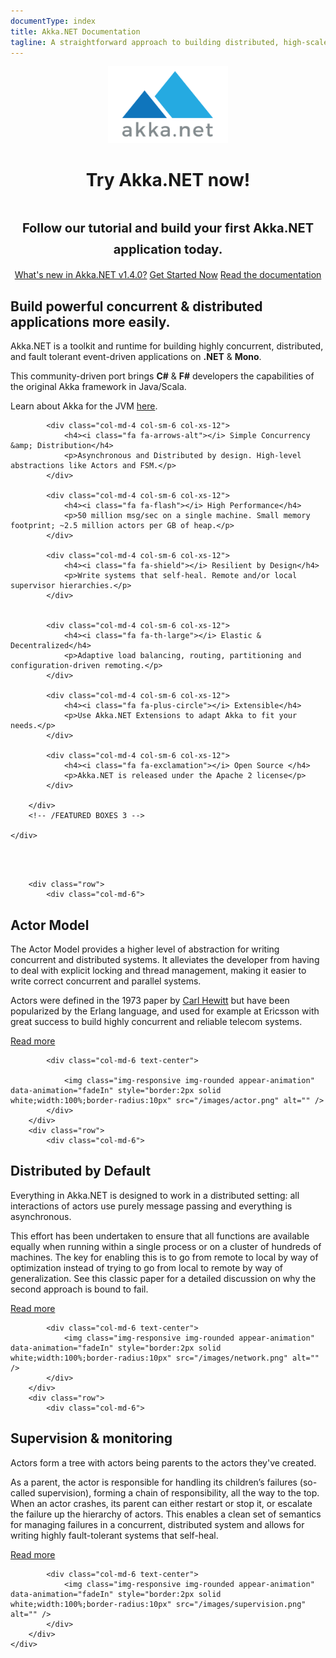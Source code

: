```yaml
---
documentType: index
title: Akka.NET Documentation
tagline: A straightforward approach to building distributed, high-scale applications in .NET
---
```

<style>
.subtitle {
    font-size:20px;
}
.jumbotron{
    text-align: center;
}
img.main-logo{
    width: 192px;
}
h2:before{
    display: none;
}
.featured-box-minimal h4:before {
    height: 0px;
    margin-top: 0px;
}
</style>

<div class="jumbotron">
    <div class="container">
      <img src="images/mainlogo.png" class="main-logo" />
      <h1 class="title">Try <strong>Akka.NET</strong> now!</h1>
      <h1 class="title"><small class="subtitle">Follow our tutorial and build your first Akka.NET application today.</small></h1>
      <div class="options">
        <a class="btn btn-lg btn-primary" href="community/whats-new/akkadotnet-v1.4.md">What's new in Akka.NET v1.4.0?</a>
        <a class="btn btn-lg btn-primary" href="articles/intro/tutorial-1.md">Get Started Now</a> <a class="btn btn-lg btn-primary" href="articles/intro/what-is-akka.md">Read the documentation</a>
      </div>
    </div>
</div>


<section>
    <div class="container">
        <h2 class="lead">Build powerful concurrent &amp; distributed applications <strong>more easily</strong>.</h2>
        <p class="lead">Akka.NET is a toolkit and runtime for building highly concurrent, distributed, and fault tolerant event-driven applications on <strong>.NET</strong> &amp; <strong>Mono</strong>.</p>
        <p class="lead">This community-driven port brings <strong>C#</strong> &amp; <strong>F#</strong> developers the capabilities of the original Akka framework in Java/Scala.</p>
        <p class="lead">Learn about Akka for the JVM <a href="http://akka.io" target="_blank">here</a>.</p>
    </div>
</section>

<!-- WELCOME -->
<section>
    <div class="container">
        <!-- FEATURED BOXES 3 -->
        <div class="row featured-box-minimal">

            <div class="col-md-4 col-sm-6 col-xs-12">
                <h4><i class="fa fa-arrows-alt"></i> Simple Concurrency &amp; Distribution</h4>
                <p>Asynchronous and Distributed by design. High-level abstractions like Actors and FSM.</p>
            </div>

            <div class="col-md-4 col-sm-6 col-xs-12">
                <h4><i class="fa fa-flash"></i> High Performance</h4>
                <p>50 million msg/sec on a single machine. Small memory footprint; ~2.5 million actors per GB of heap.</p>
            </div>

            <div class="col-md-4 col-sm-6 col-xs-12">
                <h4><i class="fa fa-shield"></i> Resilient by Design</h4>
                <p>Write systems that self-heal. Remote and/or local supervisor hierarchies.</p>
            </div>


            <div class="col-md-4 col-sm-6 col-xs-12">
                <h4><i class="fa fa-th-large"></i> Elastic & Decentralized</h4>
                <p>Adaptive load balancing, routing, partitioning and configuration-driven remoting.</p>
            </div>

            <div class="col-md-4 col-sm-6 col-xs-12">
                <h4><i class="fa fa-plus-circle"></i> Extensible</h4>
                <p>Use Akka.NET Extensions to adapt Akka to fit your needs.</p>
            </div>

            <div class="col-md-4 col-sm-6 col-xs-12">
                <h4><i class="fa fa-exclamation"></i> Open Source </h4>
                <p>Akka.NET is released under the Apache 2 license</p>
            </div>

        </div>
        <!-- /FEATURED BOXES 3 -->

    </div>
</section>
<!-- /WELCOME -->
<br>
<br>
<!-- PREMIUM -->
<section class="alternate">
    <div class="container">

        <div class="row">
            <div class="col-md-6">
<h2><strong>Actor</strong> Model</h2>
                <p class="lead">
The Actor Model provides a higher level of abstraction for writing concurrent and distributed systems. It alleviates the developer from having to deal with explicit locking and thread management, making it easier to write correct concurrent and parallel systems. </p>
                <p>Actors were defined in the 1973 paper by <a href="http://en.wikipedia.org/wiki/Carl_Hewitt">Carl Hewitt</a> but have been popularized by the Erlang language, and used for example at Ericsson with great success to build highly concurrent and reliable telecom systems.</p>
                <p><a href="/articles/intro/what-problems-does-actor-model-solve.html">Read more</a></p>
            </div>

            <div class="col-md-6 text-center">

                <img class="img-responsive img-rounded appear-animation" data-animation="fadeIn" style="border:2px solid white;width:100%;border-radius:10px" src="/images/actor.png" alt="" />
            </div>
        </div>
        <div class="row">
            <div class="col-md-6">
<h2><strong>Distributed</strong> by Default</h2>
                <p class="lead">
Everything in Akka.NET is designed to work in a distributed setting: all interactions of actors use purely message passing and everything is asynchronous.
</p>
                <p>This effort has been undertaken to ensure that all functions are available equally when running within a single process or on a cluster of hundreds of machines. The key for enabling this is to go from remote to local by way of optimization instead of trying to go from local to remote by way of generalization. See this classic paper for a detailed discussion on why the second approach is bound to fail.
                </p>
                <p><a href="/articles/Remoting">Read more</a></p>
            </div>

            <div class="col-md-6 text-center">
                <img class="img-responsive img-rounded appear-animation" data-animation="fadeIn" style="border:2px solid white;width:100%;border-radius:10px" src="/images/network.png" alt="" />
            </div>
        </div>
        <div class="row">
            <div class="col-md-6">
<h2><strong>Supervision</strong> &amp; monitoring</h2>
                <p class="lead">
Actors form a tree with actors being parents to the actors they've created.</p>
                <p>
As a parent, the actor is responsible for handling its children’s failures (so-called supervision), forming a chain of responsibility, all the way to the top. When an actor crashes, its parent can either restart or stop it, or escalate the failure up the hierarchy of actors.
This enables a clean set of semantics for managing failures in a concurrent, distributed system and allows for writing highly fault-tolerant systems that self-heal.</p>
<p><a href="/articles/concepts/supervision.html">Read more</a></p>
            </div>

            <div class="col-md-6 text-center">
                <img class="img-responsive img-rounded appear-animation" data-animation="fadeIn" style="border:2px solid white;width:100%;border-radius:10px" src="/images/supervision.png" alt="" />
            </div>
        </div>
    </div>
</section>
